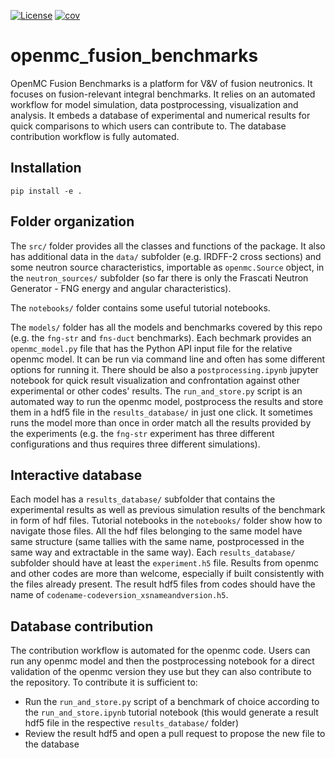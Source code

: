 [![License](https://img.shields.io/badge/license-MIT-green)](https://opensource.org/licenses/MIT)
[![cov](https://<you>.github.io/<repo>/badges/coverage.svg)](https://github.com/SteSeg/openmc_fusion_benchmarks/actions)

# openmc_fusion_benchmarks
OpenMC Fusion Benchmarks is a platform for V&V of fusion neutronics. It focuses on fusion-relevant integral benchmarks. It relies on an automated workflow for model simulation, data postprocessing, visualization and analysis. It embeds a database of experimental and numerical results for quick comparisons to which users can contribute to. The database contribution workflow is fully automated.

## Installation
```
pip install -e .
```

## Folder organization
The `src/` folder provides all the classes and functions of the package. It also has additional data in the `data/` subfolder (e.g. IRDFF-2 cross sections) and some neutron source characteristics, importable as `openmc.Source` object, in the `neutron_sources/` subfolder (so far there is only the Frascati Neutron Generator - FNG energy and angular characteristics).

The `notebooks/` folder contains some useful tutorial notebooks.

The `models/` folder has all the models and benchmarks covered by this repo (e.g. the `fng-str` and `fns-duct` benchmarks). Each bechmark provides an `openmc_model.py` file that has the Python API input file for the relative openmc model. It can be run via command line and often has some different options for running it. There should be also a `postprocessing.ipynb` jupyter notebook for quick result visualization and confrontation against other experimental or other codes' results. The `run_and_store.py` script is an automated way to run the openmc model, postprocess the results and store them in a hdf5 file in the `results_database/` in just one click. It sometimes runs the model more than once in order match all the results provided by the experiments (e.g. the `fng-str` experiment has three different configurations and thus requires three different simulations).

## Interactive database
Each model has a `results_database/` subfolder that contains the experimental results as well as previous simulation results of the benchmark in form of hdf files. Tutorial notebooks in the `notebooks/` folder show how to navigate those files. All the hdf files belonging to the same model have same structure (same tallies with the same name, postprocessed in the same way and extractable in the same way). Each `results_database/` subfolder should have at least the `experiment.h5` file. Results from openmc and other codes are more than welcome, especially if built consistently with the files already present. The result hdf5 files from codes should have the name of `codename-codeversion_xsnameandversion.h5`.

## Database contribution
The contribution workflow is automated for the openmc code. Users can run any openmc model and then the postprocessing notebook for a direct validation of the openmc version they use but they can also contribute to the repository. To contribute it is sufficient to:

- Run the `run_and_store.py` script of a benchmark of choice according to the `run_and_store.ipynb` tutorial notebook (this would generate a result hdf5 file in the respective `results_database/` folder)
- Review the result hdf5 and open a pull request to propose the new file to the database
